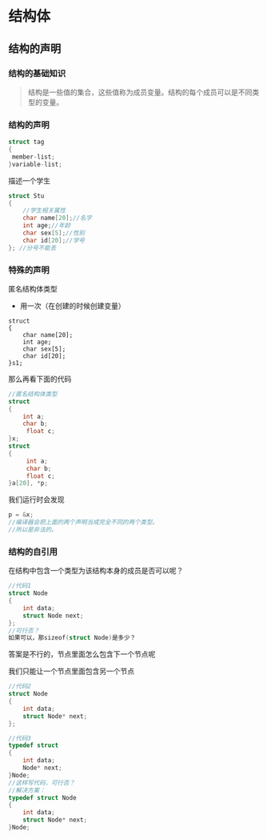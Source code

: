 # 结构体

## 结构的声明

### 结构的基础知识

> 结构是一些值的集合，这些值称为成员变量。结构的每个成员可以是不同类型的变量。



### 结构的声明

```c
struct tag
{
 member-list;
}variable-list;

```

描述一个学生

```c
struct Stu
{
    //学生相关属性
 	char name[20];//名字
 	int age;//年龄
 	char sex[5];//性别
	char id[20];//学号
}; //分号不能丢
```

### 特殊的声明

匿名结构体类型

* 用一次（在创建的时候创建变量）

```                                                                                                                                          
struct
{
 	char name[20];
 	int age;
 	char sex[5];
	char id[20];
}s1; 
```

那么再看下面的代码

```c
//匿名结构体类型
struct
{
 	int a;
 	char b;
	 float c;
}x;
struct
{
	 int a;
	 char b;
	 float c;
}a[20], *p;

```

我们运行时会发现

```c
p = &x;
//编译器会把上面的两个声明当成完全不同的两个类型。
//所以是非法的。
```

### 结构的自引用

在结构中包含一个类型为该结构本身的成员是否可以呢？

```c
//代码1
struct Node
{
 	int data;
 	struct Node next;
};
//可行否？
如果可以，那sizeof(struct Node)是多少？
```

答案是不行的，节点里面怎么包含下一个节点呢

我们只能让一个节点里面包含另一个节点

```c
//代码2
struct Node
{
	int data;
 	struct Node* next;
};
```

```c
//代码3
typedef struct
{
 	int data;
 	Node* next;
}Node;
//这样写代码，可行否？
//解决方案：
typedef struct Node
{
 	int data;
 	struct Node* next;
}Node;
```

